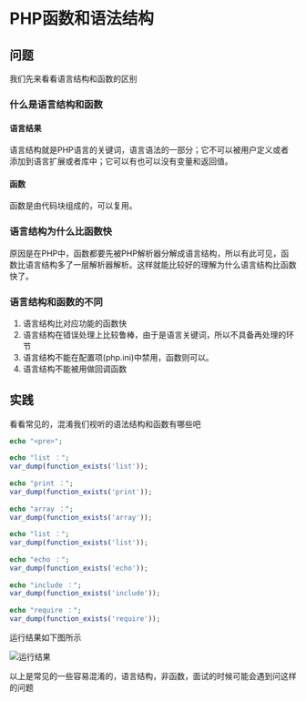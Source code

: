 # PHP函数和语法结构

## 问题

我们先来看看语言结构和函数的区别

###  什么是语言结构和函数

#### 语言结果
语言结构就是PHP语言的关键词，语言语法的一部分；它不可以被用户定义或者添加到语言扩展或者库中；它可以有也可以没有变量和返回值。

#### 函数
函数是由代码块组成的，可以复用。

### 语言结构为什么比函数快
原因是在PHP中，函数都要先被PHP解析器分解成语言结构，所以有此可见，函数比语言结构多了一层解析器解析。这样就能比较好的理解为什么语言结构比函数快了。

### 语言结构和函数的不同
1. 语言结构比对应功能的函数快
2. 语言结构在错误处理上比较鲁棒，由于是语言关键词，所以不具备再处理的环节
3. 语言结构不能在配置项(php.ini)中禁用，函数则可以。
4. 语言结构不能被用做回调函数


## 实践
看看常见的，混淆我们视听的语法结构和函数有哪些吧

``` php
echo "<pre>";
 
echo "list ：";
var_dump(function_exists('list'));
 
echo "print ：";
var_dump(function_exists('print'));
 
echo "array ：";
var_dump(function_exists('array'));
 
echo "list ：";
var_dump(function_exists('list'));
 
echo "echo ：";
var_dump(function_exists('echo'));
 
echo "include ：";
var_dump(function_exists('include'));
 
echo "require ：";
var_dump(function_exists('require'));
```

运行结果如下图所示

![运行结果](https://img-blog.csdn.net/20160223173151591?watermark/2/text/aHR0cDovL2Jsb2cuY3Nkbi5uZXQv/font/5a6L5L2T/fontsize/400/fill/I0JBQkFCMA==/dissolve/70/gravity/SouthEast)

以上是常见的一些容易混淆的，语言结构，非函数，面试的时候可能会遇到问这样的问题
